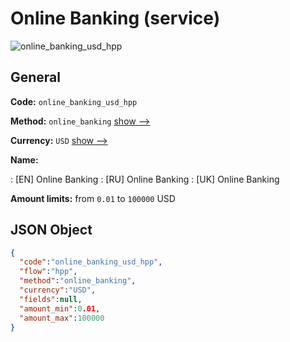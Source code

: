
# Online Banking (service) 
![online_banking_usd_hpp](https://static.openfintech.io/payment_methods/online_banking_usd_hpp/logo.svg?w=400&c=v0.59.26#w200)  

## General 
 
**Code:** `online_banking_usd_hpp` 
 
**Method:** `online_banking` 
 [show -->](/payment-methods/online_banking/) 
 
**Currency:** `USD` [show -->](/currencies/USD/) 
 
**Name:** 
 
:	[EN] Online Banking 
:	[RU] Online Banking 
:	[UK] Online Banking 
 
**Amount limits:** from `0.01` to `100000` USD 

## JSON Object 

```json
{
  "code":"online_banking_usd_hpp",
  "flow":"hpp",
  "method":"online_banking",
  "currency":"USD",
  "fields":null,
  "amount_min":0.01,
  "amount_max":100000
}
```  
